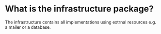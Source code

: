 What is the infrastructure package?
===================================

The infrastructure contains all implementations using extrnal resources e.g. a mailer or a database.
